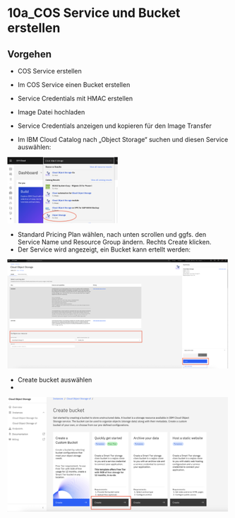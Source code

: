 # 10a_COS Service und Bucket erstellen

## Vorgehen
- COS Service erstellen
- Im COS Service einen Bucket erstellen
- Service Credentials mit HMAC erstellen
- Image Datei hochladen
- Service Credentials anzeigen und kopieren für den Image Transfer

- Im IBM Cloud Catalog nach „Object Storage“ suchen und diesen Service auswählen:

<img src="_images/COS_Dashboard.png" width="250"/>

- Standard Pricing Plan wählen, nach unten scrollen und ggfs. den Service Name und Resource Group ändern. Rechts Create klicken.
- Der Service wird angezeigt, ein Bucket kann ertellt werden:

<img src="_images/COS_Service1.png" width="500"/>

- Create bucket auswählen 
- 
<img src="_images/COS_Create_bucket1.png" width="500"/>

